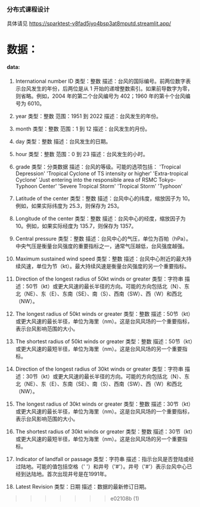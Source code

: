 ### 分布式课程设计
具体请见
https://sparktest-v8fad5jyo4bsp3at8mputd.streamlit.app/


数据：
=======
#### data:
1. International number ID
类型：整数
描述：台风的国际编号。前两位数字表示台风发生的年份，后两位是从 1 开始的递增整数索引。如果前导数字为零，则省略。例如，2004 年的第二个台风编号为 402；1960 年的第十个台风编号为 6010。
2. year
类型：整数
范围：1951 到 2022
描述：台风发生的年份。
3. month
类型：整数
范围：1 到 12
描述：台风发生的月份。
4. day
类型：整数
描述：台风发生的日期。
5. hour
类型：整数
范围：0 到 23
描述：台风发生的小时。
6. grade
类型：分类数据
描述：台风的等级。可能的选项包括：
'Tropical Depression'
'Tropical Cyclone of TS intensity or higher'
'Extra-tropical Cyclone'
'Just entering into the responsible area of RSMC Tokyo-Typhoon Center'
'Severe Tropical Storm'
'Tropical Storm'
'Typhoon'
7. Latitude of the center
类型：整数
描述：台风中心的纬度，缩放因子为 10。例如，如果实际纬度为 25.3，则保存为 253。
8. Longitude of the center
类型：整数
描述：台风中心的经度，缩放因子为 10。例如，如果实际经度为 135.7，则保存为 1357。
9. Central pressure
类型：整数
描述：台风中心的气压，单位为百帕（hPa）。中央气压是衡量台风强度的重要指标之一，通常气压越低，台风强度越强。
10. Maximum sustained wind speed
类型：整数
描述：台风中心附近的最大持续风速，单位为节（kt）。最大持续风速是衡量台风强度的另一个重要指标。
11. Direction of the longest radius of 50kt winds or greater
类型：字符串
描述：50节（kt）或更大风速的最长半径的方向。可能的方向包括北（N）、东北（NE）、东（E）、东南（SE）、南（S）、西南（SW）、西（W）和西北（NW）。
12. The longest radius of 50kt winds or greater
类型：整数
描述：50节（kt）或更大风速的最长半径，单位为海里（nm）。这是台风风场的一个重要指标，表示台风影响范围的大小。
13. The shortest radius of 50kt winds or greater
类型：整数
描述：50节（kt）或更大风速的最短半径，单位为海里（nm）。这是台风风场的另一个重要指标。
14. Direction of the longest radius of 30kt winds or greater
类型：字符串
描述：30节（kt）或更大风速的最长半径的方向。可能的方向包括北（N）、东北（NE）、东（E）、东南（SE）、南（S）、西南（SW）、西（W）和西北（NW）。
15. The longest radius of 30kt winds or greater
类型：整数
描述：30节（kt）或更大风速的最长半径，单位为海里（nm）。这是台风风场的一个重要指标，表示台风影响范围的大小。
16. The shortest radius of 30kt winds or greater
类型：整数
描述：30节（kt）或更大风速的最短半径，单位为海里（nm）。这是台风风场的另一个重要指标。
17. Indicator of landfall or passage
类型：字符串
描述：指示台风是否登陆或经过陆地。可能的值包括空格（' '）和井号（'#'）。井号（'#'）表示台风中心已经到达陆地。首次出现井号是在1991年。

6. Latest Revision
类型：日期
描述：数据的最新修订日期。


>>>>>>> e02108b (1)
